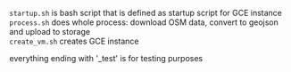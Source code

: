 
`startup.sh` is bash script that is defined as startup script for GCE instance
`process.sh` does whole process: download OSM data, convert to geojson and upload to storage  
`create_vm.sh` creates GCE instance

everything ending with '_test' is for testing purposes
